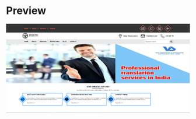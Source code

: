 # Preview

![Image of Yaktocat](https://github.com/saurabhthakre/MobileTechnology/blob/master/Assignment%201/Assign1.PNG)
